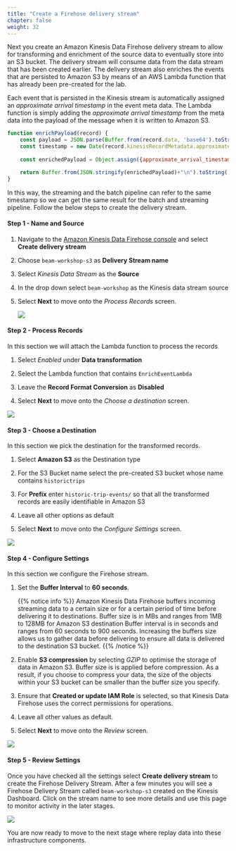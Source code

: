 ```yaml
---
title: "Create a Firehose delivery stream"
chapter: false
weight: 32
---
```


Next you create an Amazon Kinesis Data Firehose delivery stream to allow for transforming and enrichment of the source data to eventually store into an S3 bucket. The delivery stream will consume data from the data stream that has been created earlier. The delivery stream also enriches the events that are persisted to Amazon S3 by means of an AWS Lambda function that has already been pre-created for the lab.

Each event that is persisted in the Kinesis stream is automatically assigned an *approximate arrival timestamp* in the event meta data. The Lambda function is simply adding the *approximate arrival timestamp* from the meta data into the payload of the message when it is written to Amazon S3.

```js
function enrichPayload(record) {
    const payload = JSON.parse(Buffer.from(record.data, 'base64').toString('utf8'));
    const timestamp = new Date(record.kinesisRecordMetadata.approximateArrivalTimestamp).toISOString();
    
    const enrichedPayload = Object.assign({approximate_arrival_timestamp: timestamp}, payload);

    return Buffer.from(JSON.stringify(enrichedPayload)+"\n").toString('base64');
}
```

In this way, the streaming and the batch pipeline can refer to the same timestamp so we can get the same result for the batch and streaming pipeline. Follow the below steps to create the delivery stream.

#### Step 1 - Name and Source

1. Navigate to the [Amazon Kinesis Data Firehose console](https://console.aws.amazon.com/firehose) and select **Create delivery stream**

1. Choose `beam-workshop-s3` as **Delivery Stream name**

1. Select *Kinesis Data Stream* as the **Source**

1. In the drop down select `beam-workshop` as the Kinesis data stream source

1. Select **Next** to move onto the _Process Records_ screen.

   ![](/images/beam-on-kda/kfh-selectsources3.png)

#### Step 2 - Process Records

In this section we will attach the Lambda function to process the records

1. Select *Enabled* under **Data transformation**

1. Select the Lambda function that contains `EnrichEventLambda`

1. Leave the **Record Format Conversion** as **Disabled**

1. Select **Next** to move onto the _Choose a destination_ screen.

![](/images/beam-on-kda/kfh-process.png)

#### Step 3 - Choose a Destination

In this section we pick the destination for the transformed records.

1. Select **Amazon S3** as the Destination type

1. For the S3 Bucket name select the pre-created S3 bucket whose name contains `historictrips`

1. For **Prefix** enter `historic-trip-events/` so that all the transformed records are easily identifiable in Amazon S3

1. Leave all other options as default

1. Select **Next** to move onto the _Configure Settings_ screen.

![](/images/beam-on-kda/kfh-s3.png)

#### Step 4 - Configure Settings

In this section we configure the Firehose stream.

1. Set the **Buffer Interval** to **60 seconds**.

	{{% notice info %}}
Amazon Kinesis Data Firehose buffers incoming streaming data to a certain size or for a certain period of time before delivering it to destinations. Buffer size is in MBs and ranges from 1MB to 128MB for Amazon S3 destination Buffer interval is in seconds and ranges from 60 seconds to 900 seconds. Increasing the buffers size allows us to gather data before delivering to ensure all data is delivered to the destination S3 bucket.
{{% /notice %}}

1. Enable **S3 compression** by selecting *GZIP* to optimise the storage of data in Amazon S3. Buffer size is is applied before compression. As a result, if you choose to compress your data, the size of the objects within your S3 bucket can be smaller than the buffer size you specify.

1. Ensure that **Created or update IAM Role** is selected, so that Kinesis Data Firehose uses the correct permissions for operations.

1. Leave all other values as default.

1. Select **Next** to move onto the _Review_ screen.

![](/images/beam-on-kda/kfh-configure.png)

#### Step 5 - Review Settings

Once you have checked all the settings select **Create delivery stream** to create the Firehose Delivery Stream. After a few minutes you will see a Firehose Delivery Stream called `beam-workshop-s3` created on the Kinesis Dashboard. Click on the stream name to see more details and use this page to monitor activity in the later stages.

![](/images/beam-on-kda/kfh-check.png)

You are now ready to move to the next stage where replay data into these infrastructure components.
